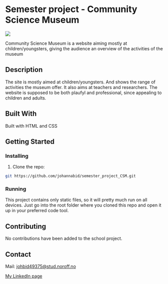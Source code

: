 # Semester project - Community Science Museum

<img src ="/CSM_preview.png">

Community Science Museum is a website aiming mostly at children/youngsters, giving the audience an overview of the activities of the museum

## Description

The site is mostly aimed at children/youngsters. And shows the range of activities the museum offer. It also aims at teachers and researchers. The website is supposed to be both plaufyl and professional, since appealing to children and adults.

## Built With

Built with HTML and CSS

## Getting Started

### Installing

1. Clone the repo:

```bash
git https://github.com/johannabid/semester_project_CSM.git
```

### Running

This project contains only static files, so it will pretty much run on all devices. Just go into the root folder where you cloned this repo and open it up in your preferred code tool.

## Contributing

No contributions have been added to the school project.

## Contact

Mail: johbid49375@stud.noroff.no

[My LinkedIn page](https://www.linkedin.com/in/jobi-063354249/)
